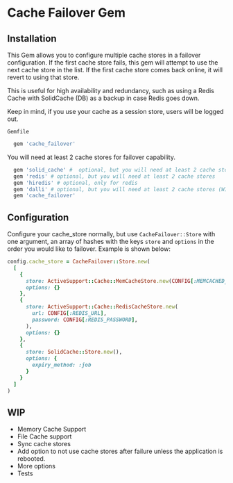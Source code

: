 # Cache Failover Gem

## Installation

This Gem allows you to configure multiple cache stores in a failover configuration. If the first cache store fails, this gem will attempt to use the next cache store in the list. If the first cache store comes back online, it will revert to using that store.

This is useful for high availability and redundancy, such as using a Redis Cache with SolidCache (DB) as a backup in case Redis goes down.

Keep in mind, if you use your cache as a session store, users will be logged out.

`Gemfile`

```ruby
  gem 'cache_failover'
```

You will need at least 2 cache stores for failover capability.

```ruby
  gem 'solid_cache' #  optional, but you will need at least 2 cache stores
  gem 'redis' # optional, but you will need at least 2 cache stores
  gem 'hiredis' # optional, only for redis
  gem 'dalli' # optional, but you will need at least 2 cache stores (WIP)
  gem 'cache_failover'
```

## Configuration

Configure your cache_store normally, but use `CacheFailover::Store` with one argument, an array of hashes with the keys `store` and `options` in the order you would like to failover. Example is shown below:

```ruby
config.cache_store = CacheFailover::Store.new(
  [
    {
      store: ActiveSupport::Cache::MemCacheStore.new(CONFIG[:MEMCACHED_SERVERS], {}),
      options: {}
    },
    {
      store: ActiveSupport::Cache::RedisCacheStore.new(
        url: CONFIG[:REDIS_URL],
        password: CONFIG[:REDIS_PASSWORD],
      ),
      options: {}
    },
    {
      store: SolidCache::Store.new(),
      options: {
        expiry_method: :job
      }
    }
  ]
)
```

## WIP
- Memory Cache Support
- File Cache support
- Sync cache stores
- Add option to not use cache stores after failure unless the application is rebooted.
- More options
- Tests